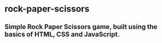 # rock-paper-scissors
## Simple Rock Paper Scissors game, built using the basics of HTML, CSS and JavaScript.
